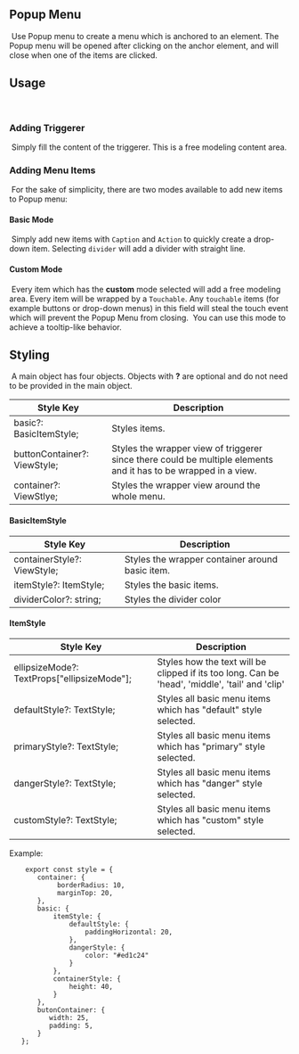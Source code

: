 ## Popup Menu

​
Use Popup menu to create a menu which is anchored to an element. The Popup menu will be opened after clicking on the anchor element, and will close when one of the items are clicked.
​

## Usage

​

### Adding Triggerer

​
Simply fill the content of the triggerer. This is a free modeling content area.
​

### Adding Menu Items

​
For the sake of simplicity, there are two modes available to add new items to Popup menu:
​

#### Basic Mode

​
Simply add new items with `Caption` and `Action` to quickly create a drop-down item. Selecting `divider` will add a divider with straight line.
​

#### Custom Mode

​
Every item which has the **custom** mode selected will add a free modeling area. Every item will be wrapped by a `Touchable`. Any `touchable` items (for example buttons or drop-down menus) in this field will steal the touch event which will prevent the Popup Menu from closing.
​
You can use this mode to achieve a tooltip-like behavior.
​

## Styling

​
A main object has four objects. Objects with **?** are optional and do not need to be provided in the main object.

| Style Key                    | Description                                                                                                      |
| ---------------------------- | ---------------------------------------------------------------------------------------------------------------- |
| basic?: BasicItemStyle;      | Styles items\.                                                                                                   |
| buttonContainer?: ViewStyle; | Styles the wrapper view of triggerer since there could be multiple elements and it has to be wrapped in a view\. |
| container?: ViewStlye;       | Styles the wrapper view around the whole menu\.                                                                  |

#### BasicItemStyle

| Style Key                   | Description                                      |
| --------------------------- | ------------------------------------------------ |
| containerStyle?: ViewStyle; | Styles the wrapper container around basic item\. |
| itemStyle?: ItemStyle;      | Styles the basic items\.                         |
| dividerColor?: string;      | Styles the divider color                         |

#### ItemStyle

| Style Key                                     | Description                                                                                      |
| --------------------------------------------- | ------------------------------------------------------------------------------------------------ |
| ellipsizeMode?: TextProps\["ellipsizeMode"\]; | Styles how the text will be clipped if its too long\. Can be 'head', 'middle', 'tail' and 'clip' |
| defaultStyle?: TextStyle;                     | Styles all basic menu items which has "default" style selected\.                                 |
| primaryStyle?: TextStyle;                     | Styles all basic menu items which has "primary" style selected\.                                 |
| dangerStyle?: TextStyle;                      | Styles all basic menu items which has "danger" style selected\.                                  |
| customStyle?: TextStyle;                      | Styles all basic menu items which has "custom" style selected\.                                  |

Example:

```
    export const style = {
       container: {
       		borderRadius: 10,
       		marginTop: 20,
       },
       basic: {
           itemStyle: {
               defaultStyle: {
                   paddingHorizontal: 20,
               },
               dangerStyle: {
                   color: "#ed1c24"
               }
           },
           containerStyle: {
               height: 40,
           }
       },
       butonContainer: {
          width: 25,
          padding: 5,
       }
   };
```
